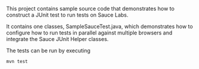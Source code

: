 This project contains sample source code that demonstrates how to construct a JUnit test to run tests on Sauce Labs.

It contains one classes, SampleSauceTest.java, which demonstrates how to configure how to run tests in parallel against
multiple browsers and integrate the Sauce JUnit Helper classes.

The tests can be run by executing

    mvn test